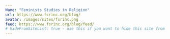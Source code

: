 ```yaml
---
Name: "Feminists Studies in Religion"
url: https://www.fsrinc.org/blog/
avatar: /images/sites/fsrinc.png
feed: https://www.fsrinc.org/blog/feed/
# hideFromSiteList: true - use this if you want to hide this site from the list of sites on this page: https://eleventy-m10y.lkmt.us/sites/
---
```


